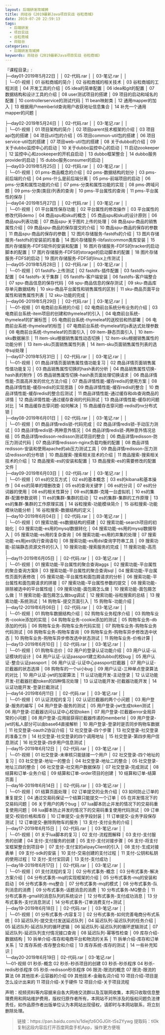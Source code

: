 ```yaml
---
layout: 后端研发攻城狮
title: 尚硅谷《2019最新Java项目实战 谷粒商城》
date: 2019-07-20 22:59:13
tags:
  - 后端研发
  - 项目实战
  - 谷粒商城
  - 尚硅谷
categories:
  - 后端研发攻城狮
keywords: 尚硅谷《2019最新Java项目实战 谷粒商城》
---
```

『课程目录』:  
├─day01-2019年5月22日
│  │  02-代码.rar
│  │  03-笔记.rar
│  │  
│  └─01-视频
│          01 谷粒商城的简介
│          02 谷粒商城的相关技术
│          03 谷粒商城的工程浏览
│          04 开发工具的介绍
│          05 idea的简单配置
│          06 idea和git的配置
│          07 数据结构和设计工具的介绍
│          08 user测试项目的搭建
│          09 项目的启动和域名的配置
│          10 controllerservice的测试代码
│          11 bean映射类
│          12 通用mapper的加入
│          13 根据用户memberId查询用户收获地址信息集合
│          14 补充一个通用mapper的问题
│          
<!-- more -->  
├─day02-2019年5月24日
│  │  02-代码.rar
│  │  03-笔记.rar
│  │  
│  └─01-视频
│          01 项目架构的简介
│          02 项目parent技术框架的介绍
│          03 项目api包的搭建
│          04 项目util包的介绍
│          05 项目common-util包的搭建
│          06 项目service-util包的搭建
│          07 项目web-util包的搭建
│          08 关于dubbo的介绍
│          09 关于dubbo监控中心的启动
│          10 关于dubbo监控中心的启动
│          11 启动zookeeper
│          12 监控中心和zookeeper的开机自启动
│          13 dubbo框架整合
│          14 dubbo服务provider的启动
│          15 dubbo服务consumer的启动
│          
├─day03-2019年5月25日
│  │  02-代码.rar
│  │  03-笔记.rar
│  │  
│  └─01-视频
│          01 pms-商品概念的介绍
│          02 pms-数据结构的划分
│          03 pms-前后端的介绍
│          04 pms-什么是前后端分离
│          05 pms-前端项目的启动
│          06 pms-分类和属性功能的介绍
│          07 pms-分类和属性功能的实现
│          08 pms-跨域问题
│          09 pms-分类(类目)列表的查询
│          10 pms-平台属性的查询
│          11 pms-平台属性的保存
│          
├─day04-2019年5月27日
│  │  02-代码.rar
│  │  03-笔记.rar
│  │  
│  └─01-视频
│          01 平台属性保存功能
│          02 平台属性的修改操作
│          03 平台属性的修改代码demo
│          04 商品spu和sku的概念
│          05 商品spu和sku的设计原则
│          06 商品spu列表功能
│          07 商品spu-关于图片上传的处理
│          08 商品spu-商品的销售属性介绍
│          09 商品spu-商品的保存提交的介绍
│          10 商品spu-商品的保存的参数
│          11 商品spu-商品的保存的参数
│          12 图片存储服务-fastdfs的介绍
│          13 图片存储服务-fastdfs的安装前的准备
│          14 图片存储服务-libfastcommon类库安装
│          15 图片存储服务-FDFS软件的安装和配置
│          16 图片存储服务-FDFS的tracker的启动脚本的配置
│          17 图片存储服务-FDFS的storage的启动脚本的配置
│          18 图片存储服务-FDFS的启动
│          19 图片存储服务-FDFS的linux上传测试
│          
├─day05-2019年5月28日
│  │  02-代码.rar
│  │  03-笔记.rar
│  │  
│  └─01-视频
│          01 fastdfs-上传测试
│          02 fastdfs-插件配置
│          03 fastdfs-nginx配置
│          04 fastdfs-关于集群
│          05 fastdfs-客户端安装
│          06 fastdfs-客户端整合
│          07 spu-商品信息的保存代码
│          08 spu-商品信息的保存测试
│          09 sku-商品库存单元数据结构
│          10 sku-商品平台属性和销售属性的区别
│          11 sku-商品页面平台属性和销售属性列表
│          12 sku-功能的完成
│          
├─day06-2019年5月29日
│  │  02-代码.rar
│  │  03-笔记.rar
│  │  
│  └─01-视频
│          01 电商前台系统的介绍
│          02 电商前台系统分布业务的介绍
│          03 电商前台系统-item项目的创建和thymeleaf的引入
│          04 电商前台系统-thymeleaf的扩展标签
│          05 电商前台系统-thymeleaf的送校验和热部署
│          06 电商前台系统-thymeleaf的标签
│          07 电商前台系统-thymeleaf的js表达式处理参数
│          08 电商前台系统-thymeleaf的页面引入
│          09 item-静态页面引入
│          10 item-sku数据展示
│          11 item-sku根据销售属性动态切换
│          12 item-sku根据销售属性的功能分析
│          13 item-sku页面销售属性列表
│          14 item-sku页面销售属性列表的选中sql处理
│          
├─day07-2019年5月31日
│  │  02-代码.rar
│  │  03-笔记.rar
│  │  
│  └─01-视频
│          01 商品详情页面销售属性值功能复习
│          02 商品详情页面销售属性值功能复习
│          03 商品销售属性切换的hash表的分析
│          04 商品销售属性切换-hash表的制作
│          05 商品销售属性切换-hash表页面处理切换请求
│          06 商品详情性能-页面高并发的优化方法介绍
│          07 商品详情性能-缓存redis的使用方案
│          08 商品详情性能-缓存redis的实现思路
│          09 商品详情性能-缓存redis的整合
│          10 商品详情性能-缓存redis的整合后测试
│          11 商品详情性能-通过缓存和db查询商品的详情
│          12 商品详情性能-通过缓存查询的代码测试
│          13 商品详情性能-缓存的问题对比
│          14 商品缓存击穿问题-如何解决
│          15 商品缓存击穿问题-redis的nx分布式锁
│          
├─day08-2019年6月01日
│  │  02-代码.rar
│  │  03-笔记.rar
│  │  
│  └─01-视频
│          01 商品详情redis锁-代码完成
│          02 商品详情redis锁-手动压力测试
│          03 商品详情redis锁-两种意外情况
│          04 商品详情redis锁-两种意外情况总结
│          05 商品详情redisson-redisson测试项目的整合
│          06 商品详情redisson-防压力测试代码
│          07 商品详情redisson-nginx负载均衡的配置
│          08 商品详情redisson-安装和使用apache的ab压力测试工具
│          09 商品详情redisson-压力测试redisson的分布锁
│          10 商品搜索-搜索相关技术的介绍
│          11 商品搜索-搜索相关技术的介绍
│          12 商品搜索-es的安装和配置
│          13 商品搜索-es的需要修改的配置文件
│          
├─day09-2019年6月03日
│  │  02-代码.rar
│  │  03-笔记.rar
│  │  
│  └─01-视频
│          01 es的交互方式
│          02 es的基本概念
│          03 es的kibana和基本操作
│          04 es的简单的增删改查
│          05 es的查询关键字
│          06 es的分词
│          07 es的分词器的使用
│          08 es的相关性算分
│          09 es的集群-克隆一台虚拟机
│          10 es的集群-配置参数说明
│          11 es的集群-集群的启动
│          12 es的集群-集群的工作原理
│          13 es的集群-集群的工作原理实践
│          14 谷粒搜索-功能模块简介
│          15 谷粒搜索-功能模块功能分析
│          16 谷粒搜索-数据结构的定义
│          
├─day10-2019年6月04日
│  │  02-代码.rar
│  │  03-笔记.rar
│  │  
│  └─01-视频
│          01 搜索功能-es数据结构的搭建
│          02 搜索功能-search项目的初始化
│          03 搜索功能-es用的mysql数据转化
│          04 搜索功能-es用的mysql数据导入
│          05 搜索功能-es用的复杂查询
│          06 搜索功能-es用的并集的处理
│          07 搜索功能-es用jest执行查询语句
│          08 搜索功能-es用dsl查询字符串工具
│          09 搜索功能-前端静态资源文件的引入
│          10 搜索功能-搜索服务的完成
│          11 搜索功能-高亮
│          
├─day11-2019年6月05日
│  │  02-代码.rar
│  │  03-笔记.rar
│  │  
│  └─01-视频
│          01 搜索功能-平台属性的聚合查询aggs
│          02 搜索功能-平台属性的聚合查询方案B
│          03 搜索功能-平台属性的聚合查询sql
│          04 搜索功能-平台属性页面列表修改
│          05 搜索功能-平台属性和面包屑请求的分析
│          06 搜索功能-平台属性和面包屑请求的拼接
│          07 搜索功能-平台属性参数的提交
│          08 搜索功能-排除被选中的平台属性组
│          09 搜索功能-面包屑怎么做
│          10 搜索功能-面包屑怎么做
│          11 搜索功能-面包屑怎么做bug调试
│          12 搜索功能-谷粒搜索的总结
│          13 搜索功能-系统测试
│          14 购物车-提交页面引入
│          15 购物车-功能介绍
│          
├─day12-2019年6月06日
│  │  02-代码.rar
│  │  03-笔记.rar
│  │  
│  └─01-视频
│          01 购物车数据结构介绍
│          02 购物车业务程序介绍
│          03 购物车业务-cookie添加的实现
│          04 购物车业务-cookie添加的测试
│          05 购物车业务-db添加的代码
│          06 购物车业务-购物车业务代码实现
│          07 购物车业务-购物车业务代码测试
│          08 购物车业务-购物车查询
│          09 购物车业务-购物车异步修改选中状态
│          10 购物车业务-购物车异步修改选中状态测试
│          11 购物车业务-价格计算
│          
├─day13-2019年6月10日
│  │  02-代码.rar
│  │  03-笔记.rar
│  │  
│  └─01-视频
│          01 购物车总价
│          02 用户的登录认证功能介绍
│          03 用户认证-认证模块的设计
│          04 用户认证-认证passport建立和dubbo的校bug
│          05 用户认证-整合认证passport
│          06 用户认证-认证中心passport拦截器
│          07 用户认证-拦截器的状态选择
│          08 购物车的一个ui小bug
│          09 用户认证-三种单点登录算法的对比
│          10 用户认证-jwt的加密算法
│          11 认证功能开发-主动登录
│          12 认证功能开发-拦截器拦截token的四种情况处理
│          13 认证功能开发-拦截器功能开发
│          14 认证功能开发-登录拦截测试
│          
├─day14-2019年6月11日
│  │  02-代码.rar
│  │  03-笔记.rar
│  │  
│  └─01-视频
│          01 认证流程的复习
│          02 认证拦截器的两个小问题
│          03 用户登录-服务的编写
│          04 用户登录-服务的测试
│          05 用户登录-jwt生成token测试
│          06 用户登录-拦截器访问认证中心校验token
│          07 用户登录-拦截器error全局异常的小问题
│          08 用户登录-应用层获得拦截器传递的memberId
│          09 用户登录-jwt的私人部分可以由base64直接解析
│          10 用户登录-登录时是否同步购物车数据
│          11 社交登录-oauth2协议介绍
│          12 社交登录-四个步骤
│          13 社交登录-社交登录的准备工作
│          14 社交登录-社交登录的四个调用地址
│          15 社交登录-第四步用户信息测试
│          16 社交登录-四步用户信息测试
│          
├─day15-2019年6月12日
│  │  02-代码.rar
│  │  03-笔记.rar
│  │  
│  └─01-视频
│          01 社交登录-未审核只能链接一个用户
│          02 社交登录-四个地址的复习
│          03 社交登录-地址一的整合
│          04 社交登录-地址二的整合
│          05 社交登录-地址三四的整合
│          06 社交登录-社交用户数据保存
│          07 社交登录-完成测试
│          08 结算和订单-业务介绍
│          09 结算和订单-order项目的创建
│          10 结算和订单-结算页面
│          
├─day16-2019年6月14日
│  │  02-代码.rar
│  │  03-笔记.rar
│  │  
│  └─01-视频
│          01 结算页面处理
│          02 订单提交的业务介绍
│          03 如何防止订单的重复提交
│          04 通过交易码保证一个结算只能提交一个订单
│          05 在并发情况下的交易码问题
│          06 关于用户的两个bug
│          07 lua脚本防止并发的情况下的交易码重复使用问题
│          08 lua脚本防止并发的情况下的交易码重复使用代码测试
│          09 订单提交-校验价格和库存
│          10 订单提交-业务字段封装
│          11 订单提交-业务字段保存测试
│          12 订单提交-删除购物车的服务
│          13 支付-支付业务的介绍
│          
├─day17-2019年6月15日
│  │  02-代码.rar
│  │  03-笔记.rar
│  │  
│  └─01-视频
│          01 关于lua脚本的复习
│          02 支付-流程图解释
│          03 支付-支付服务的创建
│          04 支付-支付服务的创建
│          05 支付-支付对接步骤
│          06 支付-将支付宝框架整合到项目中
│          07 支付-支付宝的alipayClient的引入
│          08 支付-生成对接表单
│          09 支付-sdk的安装
│          10 支付-交易创建的支付过程
│          11 支付-公钥和私钥的使用过程
│          12 支付-支付宝回调
│          13 支付-支付成功
│          
├─day18-2019年6月17日
│  │  02-代码.rar
│  │  03-笔记.rar
│  │  
│  └─01-视频
│          01 支付流程的复习
│          02 分布式事务-概念
│          03 分布式事务-解决方案介绍
│          04 分布式事务-mq的实现框架的介绍
│          05 分布式事务-mq的安装和启动
│          06 分布式事务-mq整合
│          07 分布式事务-mq的模式
│          08 分布式事务-队列消息的消费
│          09 分布式事务-话题消息的消费
│          10 分布式事务-MQ整合
│          11 分布式事务-gmall的消息队列的系统设计
│          12 分布式事务-支付成功消息
│          13 分布式事务-支付消息测试
│          14 分布式事务-订单消费支付+测试
│          
├─day19-2019年6月18日
│  │  02-代码.rar
│  │  03-笔记.rar
│  │  
│  └─01-视频
│          01 分布式事务-内容复习
│          02 分布式事务-如何完善电商分布式系统
│          03 延迟队列-提交支付发送延迟队列
│          04 延迟队列-延迟队列的任务介绍
│          05 延迟队列-延迟队列的循环逻辑
│          06 延迟队列-延迟队列的循环逻辑测试
│          07 延迟队列-延迟队列支付情况接口查询
│          08 延迟队列-幂等性检查
│          09 库存介绍-数据结构
│          10 拆单介绍-库存和电商平台和物流的关系
│          11 拆单介绍-库存和订单关系
│          12 库存系统-库存整合和介绍
│          13 库存系统-库存的测试
│          14 一些补充知识
│          
└─day20-2019年6月19日
    │  02-代码.rar
    │  03-笔记.rar
    │  
    └─01-视频
            01 秒杀-概念
            02 秒杀-秒杀项目的创建
            03 秒杀-秒杀程序
            04 秒杀-redis秒杀程序
            05 秒杀-redisson秒杀程序
            06 限流-限流的概念
            07 限流-限流的算法
            08 其他技术-云容器的介绍
            09 其他技术-金融名词介绍
            10 项目介绍-项目是怎么设计出来的
            11 项目介绍-关于硬件
            12 项目介绍-关于项目流程
<div class="post-copyright">
    <div class="post-copyright__author">
      <span class="post-copyright-meta">声明：视频资料等内容据来自各大网络交流群以及互联网收集，本网只收取信息整理费用和网站维护费用，版权归原作者所有，本网站不对所涉及的版权问题负法律责任，如作品原作者出版单位认为本网站出现侵权，请即时与本网站联系，将立刻删除处理。 </span>
    </div>
</div>

<blockquote class="blockquote-center">
链接：https://pan.baidu.com/s/1diejfz6OGJGlt-t5s2Yywg 
提取码：tl0k 
复制这段内容后打开百度网盘手机App，操作更方便哦
</blockquote>


